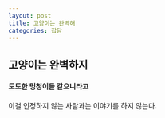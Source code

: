 ```yaml
---
layout: post
title: 고양이는 완벽해
categories: 잡담 
---
```


## 고양이는 완벽하지
#### 도도한 멍청이들 같으니라고 
이걸 인정하지 않는 사람과는 이야기를 하지 않는다. 